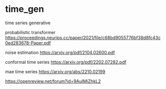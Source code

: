# time_gen
time series generative

probabilistic transformer https://proceedings.neurips.cc/paper/2021/file/c68bd9055776bf38d8fc43c0ed283678-Paper.pdf

noise estimation https://arxiv.org/pdf/2104.02600.pdf

conformal time series https://arxiv.org/pdf/2202.07282.pdf

mae time series https://arxiv.org/abs/2210.02199

https://openreview.net/forum?id=9AuIMiZhkL2
